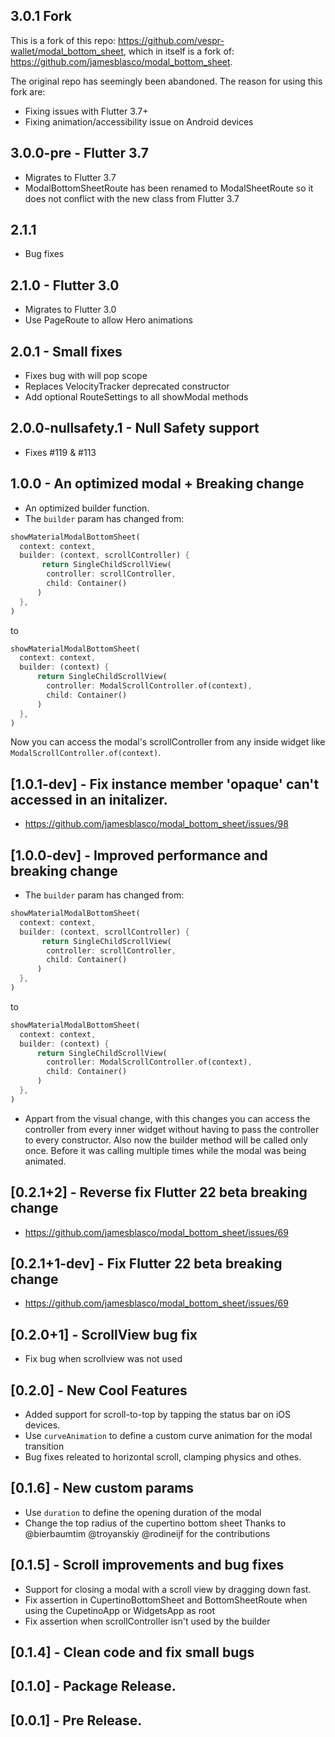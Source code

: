 ## 3.0.1 Fork
This is a fork of this repo: https://github.com/vespr-wallet/modal_bottom_sheet, which in itself is a fork of: https://github.com/jamesblasco/modal_bottom_sheet.

The original repo has seemingly been abandoned. The reason for using this fork are:
- Fixing issues with Flutter 3.7+
- Fixing animation/accessibility issue on Android devices

## 3.0.0-pre - Flutter 3.7

+ Migrates to Flutter 3.7 
+ ModalBottomSheetRoute has been renamed to ModalSheetRoute so it does not conflict with the new class from Flutter 3.7

## 2.1.1 
+ Bug fixes

## 2.1.0 - Flutter 3.0
+ Migrates to Flutter 3.0
+ Use PageRoute to allow Hero animations
## 2.0.1 - Small fixes
+ Fixes bug with will pop scope
+ Replaces VelocityTracker deprecated constructor
+ Add optional RouteSettings to all showModal methods

## 2.0.0-nullsafety.1 - Null Safety support
+ Fixes #119 & #113

## 1.0.0 - An optimized modal + Breaking change
- An optimized builder function.
- The `builder` param has changed from:
```dart
showMaterialModalBottomSheet(
  context: context,
  builder: (context, scrollController) {
       return SingleChildScrollView(
        controller: scrollController,
        child: Container()
      )
  },
)
```
to 

```dart
showMaterialModalBottomSheet(
  context: context,
  builder: (context) {
      return SingleChildScrollView(
        controller: ModalScrollController.of(context),
        child: Container()
      )
  },
)
```

Now you can access the modal's scrollController from any inside widget like `ModalScrollController.of(context)`.

## [1.0.1-dev] - Fix instance member 'opaque' can't accessed in an initalizer.
- https://github.com/jamesblasco/modal_bottom_sheet/issues/98

## [1.0.0-dev] - Improved performance and breaking change
- The `builder` param has changed from:
```dart
showMaterialModalBottomSheet(
  context: context,
  builder: (context, scrollController) {
       return SingleChildScrollView(
        controller: scrollController,
        child: Container()
      )
  },
)
```
to 

```dart
showMaterialModalBottomSheet(
  context: context,
  builder: (context) {
      return SingleChildScrollView(
        controller: ModalScrollController.of(context),
        child: Container()
      )
  },
)
```
- Appart from the visual change, with this changes you can access the controller from every inner widget without having to pass the controller to every constructor. Also now the builder method will be called only once. Before it was calling multiple times while the modal was being animated.

## [0.2.1+2] - Reverse fix Flutter 22 beta breaking change
- https://github.com/jamesblasco/modal_bottom_sheet/issues/69

## [0.2.1+1-dev] - Fix Flutter 22 beta breaking change
- https://github.com/jamesblasco/modal_bottom_sheet/issues/69

## [0.2.0+1] - ScrollView bug fix
- Fix bug when scrollview was not used 

## [0.2.0] - New Cool Features
- Added support for scroll-to-top by tapping the status bar on iOS devices.
- Use `curveAnimation` to define a custom curve animation for the modal transition
- Bug fixes releated to horizontal scroll, clamping physics and othes.


## [0.1.6] - New custom params
- Use `duration` to define the opening duration of the modal
- Change the top radius of the cupertino bottom sheet 
Thanks to @bierbaumtim @troyanskiy @rodineijf for the contributions

## [0.1.5] - Scroll improvements and bug fixes
- Support for closing a modal with a scroll view by dragging down fast.
- Fix assertion in CupertinoBottomSheet and BottomSheetRoute when using the CupetinoApp or WidgetsApp as root
- Fix assertion when scrollController isn't used by the builder 


## [0.1.4] - Clean code and fix small bugs

## [0.1.0] - Package Release.

## [0.0.1] - Pre Release.

